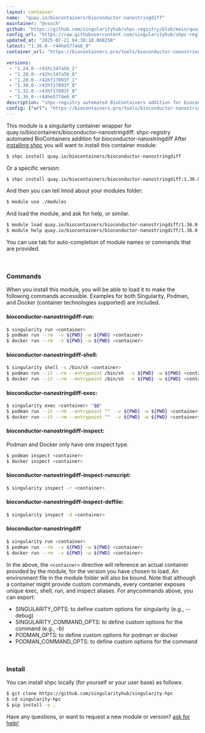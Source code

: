 ```yaml
---
layout: container
name:  "quay.io/biocontainers/bioconductor-nanostringdiff"
maintainer: "@vsoch"
github: "https://github.com/singularityhub/shpc-registry/blob/main/quay.io/biocontainers/bioconductor-nanostringdiff/container.yaml"
config_url: "https://raw.githubusercontent.com/singularityhub/shpc-registry/main/quay.io/biocontainers/bioconductor-nanostringdiff/container.yaml"
updated_at: "2025-07-21 04:38:18.868258"
latest: "1.36.0--r44he5774e6_0"
container_url: "https://biocontainers.pro/tools/bioconductor-nanostringdiff"

versions:
 - "1.24.0--r41hc247a5b_2"
 - "1.28.0--r42hc247a5b_0"
 - "1.28.0--r42hf17093f_1"
 - "1.30.0--r43hf17093f_0"
 - "1.32.0--r43hf17093f_0"
 - "1.36.0--r44he5774e6_0"
description: "shpc-registry automated BioContainers addition for bioconductor-nanostringdiff"
config: {"url": "https://biocontainers.pro/tools/bioconductor-nanostringdiff", "maintainer": "@vsoch", "description": "shpc-registry automated BioContainers addition for bioconductor-nanostringdiff", "latest": {"1.36.0--r44he5774e6_0": "sha256:7e40ae26221564b0f8306ac350341ae1b9f6eec8e3ae94ea453ee74c543826e7"}, "tags": {"1.24.0--r41hc247a5b_2": "sha256:f2e04df5ab17a77c962d45b15a4e05ae345857a80cf6ce031a4241a67e3eba07", "1.28.0--r42hc247a5b_0": "sha256:45114bce0d51887391daa34cd9685f2410ca7b11e5f0d170749fb3a7700832ed", "1.28.0--r42hf17093f_1": "sha256:cecb57f449153187d5c28154b7ef53589ee0df9c26edda6d83253deee58f1867", "1.30.0--r43hf17093f_0": "sha256:4aa5d06776d4632e37635e094e4e5b3eee23dbbef24967a20f85b00b3c7d08b7", "1.32.0--r43hf17093f_0": "sha256:e37d608598c027271bbb37a03ed625681ce24dde22e9a5743104dd38c4f873c3", "1.36.0--r44he5774e6_0": "sha256:7e40ae26221564b0f8306ac350341ae1b9f6eec8e3ae94ea453ee74c543826e7"}, "docker": "quay.io/biocontainers/bioconductor-nanostringdiff"}
---
```


This module is a singularity container wrapper for quay.io/biocontainers/bioconductor-nanostringdiff.
shpc-registry automated BioContainers addition for bioconductor-nanostringdiff
After [installing shpc](#install) you will want to install this container module:


```bash
$ shpc install quay.io/biocontainers/bioconductor-nanostringdiff
```

Or a specific version:

```bash
$ shpc install quay.io/biocontainers/bioconductor-nanostringdiff:1.36.0--r44he5774e6_0
```

And then you can tell lmod about your modules folder:

```bash
$ module use ./modules
```

And load the module, and ask for help, or similar.

```bash
$ module load quay.io/biocontainers/bioconductor-nanostringdiff/1.36.0--r44he5774e6_0
$ module help quay.io/biocontainers/bioconductor-nanostringdiff/1.36.0--r44he5774e6_0
```

You can use tab for auto-completion of module names or commands that are provided.

<br>

### Commands

When you install this module, you will be able to load it to make the following commands accessible.
Examples for both Singularity, Podman, and Docker (container technologies supported) are included.

#### bioconductor-nanostringdiff-run:

```bash
$ singularity run <container>
$ podman run --rm  -v ${PWD} -w ${PWD} <container>
$ docker run --rm  -v ${PWD} -w ${PWD} <container>
```

#### bioconductor-nanostringdiff-shell:

```bash
$ singularity shell -s /bin/sh <container>
$ podman run --it --rm --entrypoint /bin/sh  -v ${PWD} -w ${PWD} <container>
$ docker run --it --rm --entrypoint /bin/sh  -v ${PWD} -w ${PWD} <container>
```

#### bioconductor-nanostringdiff-exec:

```bash
$ singularity exec <container> "$@"
$ podman run --it --rm --entrypoint ""  -v ${PWD} -w ${PWD} <container> "$@"
$ docker run --it --rm --entrypoint ""  -v ${PWD} -w ${PWD} <container> "$@"
```

#### bioconductor-nanostringdiff-inspect:

Podman and Docker only have one inspect type.

```bash
$ podman inspect <container>
$ docker inspect <container>
```

#### bioconductor-nanostringdiff-inspect-runscript:

```bash
$ singularity inspect -r <container>
```

#### bioconductor-nanostringdiff-inspect-deffile:

```bash
$ singularity inspect -d <container>
```



#### bioconductor-nanostringdiff

```bash
$ singularity run <container>
$ podman run --rm  -v ${PWD} -w ${PWD} <container>
$ docker run --rm  -v ${PWD} -w ${PWD} <container>
```


In the above, the `<container>` directive will reference an actual container provided
by the module, for the version you have chosen to load. An environment file in the
module folder will also be bound. Note that although a container
might provide custom commands, every container exposes unique exec, shell, run, and
inspect aliases. For anycommands above, you can export:

 - SINGULARITY_OPTS: to define custom options for singularity (e.g., --debug)
 - SINGULARITY_COMMAND_OPTS: to define custom options for the command (e.g., -b)
 - PODMAN_OPTS: to define custom options for podman or docker
 - PODMAN_COMMAND_OPTS: to define custom options for the command

<br>

### Install

You can install shpc locally (for yourself or your user base) as follows:

```bash
$ git clone https://github.com/singularityhub/singularity-hpc
$ cd singularity-hpc
$ pip install -e .
```

Have any questions, or want to request a new module or version? [ask for help!](https://github.com/singularityhub/singularity-hpc/issues)